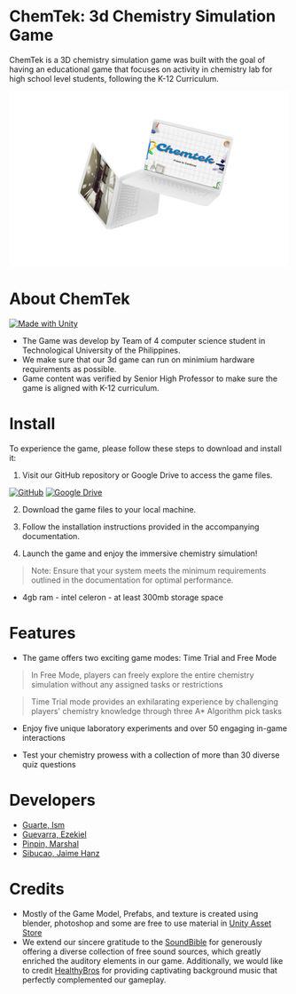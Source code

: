 # ChemTek: 3d Chemistry Simulation Game
ChemTek is a 3D chemistry simulation game was built with the goal of having an educational game that focuses on activity in chemistry lab for high school level students, following the K-12 Curriculum. 

![Image here](https://github.com/jaimehanz/ChemTek/blob/main/mockup.png)

# About ChemTek

[![Made with Unity](https://img.shields.io/badge/Made%20with-Unity-57b9d3.svg?style=flat&logo=unity)](https://unity3d.com)
* The Game was develop by Team of 4 computer science student in Technological University of the Philippines.
* We make sure that our 3d game can run on minimium hardware requirements as possible.
* Game content was verified by Senior High Professor to make sure the game is aligned with K-12 curriculum.

# Install
To experience the game, please follow these steps to download and install it:

1. Visit our GitHub repository or Google Drive to access the game files.

[![GitHub](https://img.shields.io/badge/github-%23121011.svg?style=for-the-badge&logo=github&logoColor=white)](https://github.com/jaimehanz/ChemTek/)
[![Google Drive](https://img.shields.io/badge/Google%20Drive-4285F4?style=for-the-badge&logo=googledrive&logoColor=white)](https://drive.google.com/file/d/13X-d1uvxXo0RW__6xb2w6XogWFD4NicO/view)

2. Download the game files to your local machine.

3. Follow the installation instructions provided in the accompanying documentation.
 
4. Launch the game and enjoy the immersive chemistry simulation!

>Note: Ensure that your system meets the minimum requirements outlined in the documentation for optimal performance.
* 4gb ram - intel celeron - at least 300mb storage space

# Features
* The game offers two exciting game modes: Time Trial and Free Mode

> In Free Mode, players can freely explore the entire chemistry simulation without any assigned tasks or restrictions

> Time Trial mode provides an exhilarating experience by challenging players' chemistry knowledge through three A* Algorithm pick tasks

* Enjoy five unique laboratory experiments and over 50 engaging in-game interactions

* Test your chemistry prowess with a collection of more than 30 diverse quiz questions

# Developers
* [Guarte, Ism](https://github.com/LearningNooooob)
* [Guevarra, Ezekiel](https://github.com/zekguevarra)
* [Pinpin, Marshal](https://github.com/OfficialMisuki)
* [Sibucao, Jaime Hanz](https://github.com/jaimehanz)

# Credits
* Mostly of the Game Model, Prefabs, and texture is created using blender, photoshop and some are free to use material in [Unity Asset Store](https://assetstore.unity.com/)
* We extend our sincere gratitude to the [SoundBible](https://soundbible.com/) for generously offering a diverse collection of free sound sources, which greatly enriched the auditory elements in our game. Additionally, we would like to credit [HealthyBros](https://www.youtube.com/@HeatleyBros) for providing captivating background music that perfectly complemented our gameplay.
